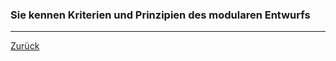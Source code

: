 ### Sie kennen Kriterien und Prinzipien des modularen Entwurfs

---

[Zurück](900softwareengineering.md)


